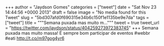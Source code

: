 
+++
author = "Jaydson Gomes"
categories = ["tweet"]
date = "Sat Nov 23 14:44:56 +0000 2013"
draft = false
image = "No media found for this Tweet"
slug = "5bd307afd0f690315e34b6c150f1e1135be9e7da"
tags = ["tweet"]
title = """Semana puxada mas muito m..."""
tweet = true
tweet_url = "https://twitter.com/jaydson/status/404259273972383745"
+++
Semana puxada mas muito massa! É sempre bom participar de eventos #webbr #eati http://t.co/m97gog4yr6
